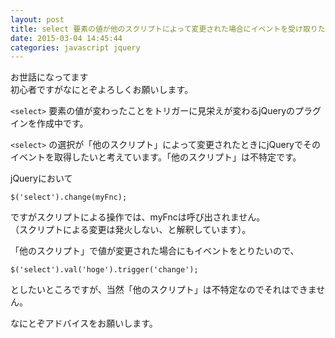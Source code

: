```yaml
---
layout: post
title: select 要素の値が他のスクリプトによって変更された場合にイベントを受け取りたい
date: 2015-03-04 14:45:44
categories: javascript jquery
---
```

<p>お世話になってます<br>
初心者ですがなにとぞよろしくお願いします。</p>

<p><code>&lt;select&gt;</code> 要素の値が変わったことをトリガーに見栄えが変わるjQueryのプラグインを作成中です。</p>

<p><code>&lt;select&gt;</code> の選択が「他のスクリプト」によって変更されたときにjQueryでそのイベントを取得したいと考えています。「他のスクリプト」は不特定です。</p>

<p>jQueryにおいて</p>

<pre><code>$('select').change(myFnc);
</code></pre>

<p>ですがスクリプトによる操作では、myFncは呼び出されません。<br>
（スクリプトによる変更は発火しない、と解釈しています）。</p>

<p>「他のスクリプト」で値が変更された場合にもイベントをとりたいので、</p>

<pre><code>$('select').val('hoge').trigger('change');
</code></pre>

<p>としたいところですが、当然「他のスクリプト」は不特定なのでそれはできません。</p>

<p>なにとぞアドバイスをお願いします。</p>
